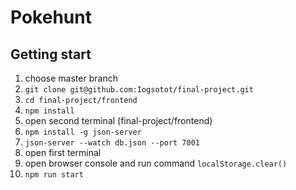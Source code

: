 # Pokehunt

## Getting start

1) choose master branch
2) ```git clone git@github.com:Iogsotot/final-project.git```
3) ```cd final-project/frontend```
4) ```npm install```
5) open second terminal (final-project/frontend)
6) ```npm install -g json-server```
7) ```json-server --watch db.json --port 7001```
8) open first terminal
9) open browser console and run command `localStorage.clear()`
10) ```npm run start```
